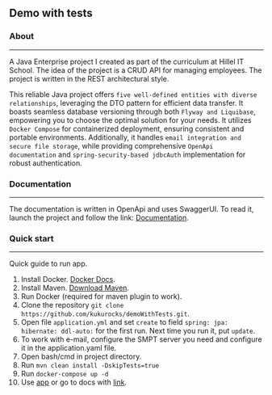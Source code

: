 ## Demo with tests
### About

---
A Java Enterprise project I created as part of the curriculum at Hillel IT School.
The idea of the project is a CRUD API for managing employees.
The project is written in the REST architectural style.

This reliable Java project offers `five well-defined entities with diverse relationships`, 
leveraging the DTO pattern for efficient data transfer. 
It boasts seamless database versioning through both `Flyway and Liquibase`, 
empowering you to choose the optimal solution for your needs. 
It utilizes `Docker Compose` for containerized deployment, 
ensuring consistent and portable environments. 
Additionally, it handles `email integration and secure file storage`, 
while providing comprehensive `OpenApi documentation`
and `spring-security-based jdbcAuth` implementation for robust authentication.

### Documentation

---
The documentation is written in OpenApi and uses SwaggerUI.
To read it, launch the project and follow the link: [Documentation](http://localhost:8088/swagger-ui.html).

### Quick start

---
Quick guide to run app.

1. Install Docker. [Docker Docs](https://docs.docker.com/get-docker/).
2. Install Maven. [Download Maven](https://maven.apache.org/download.cgi).
3. Run Docker (required for maven plugin to work).
4. Clone the repository `git clone https://github.com/kukurocks/demoWithTests.git`.
5. Open file `application.yml` and set `create` to field `spring: jpa: hibernate: ddl-auto:` for the first run. Next
   time you run it, put `update`.
6. To work with e-mail, configure the SMPT server you need and configure it in the application.yaml file.
7. Open bash/cmd in project directory.
8. Run `mvn clean install -DskipTests=true`
9. Run `docker-compose up -d`
10. Use [app](http://localhost:8088/) or go to docs with [link](http://localhost:8088/swagger-ui.html).

